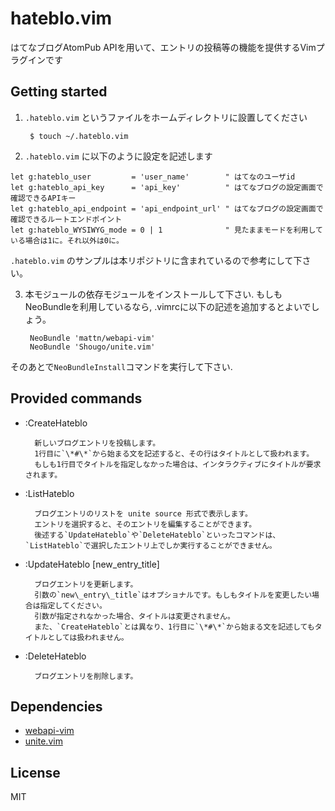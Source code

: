 hateblo.vim
===========

はてなブログAtomPub APIを用いて、エントリの投稿等の機能を提供するVimプラグインです

Getting started
---------------

1. `.hateblo.vim` というファイルをホームディレクトリに設置してください

        $ touch ~/.hateblo.vim

2. `.hateblo.vim` に以下のように設定を記述します

```vim
let g:hateblo_user         = 'user_name'        " はてなのユーザid
let g:hateblo_api_key      = 'api_key'          " はてなブログの設定画面で確認できるAPIキー
let g:hateblo_api_endpoint = 'api_endpoint_url' " はてなブログの設定画面で確認できるルートエンドポイント
let g:hateblo_WYSIWYG_mode = 0 | 1              " 見たままモードを利用している場合は1に。それ以外は0に。
```

`.hateblo.vim` のサンプルは本リポジトリに含まれているので参考にして下さい。

3. 本モジュールの依存モジュールをインストールして下さい. もしもNeoBundleを利用しているなら, .vimrcに以下の記述を追加するとよいでしょう。

        NeoBundle 'mattn/webapi-vim'
        NeoBundle 'Shougo/unite.vim'

そのあとで`NeoBundleInstall`コマンドを実行して下さい.

Provided commands
-----------------

- :CreateHateblo

        新しいブログエントリを投稿します。
        1行目に`\*#\*`から始まる文を記述すると、その行はタイトルとして扱われます。
        もしも1行目でタイトルを指定しなかった場合は、インタラクティブにタイトルが要求されます。

- :ListHateblo

        ブログエントリのリストを unite source 形式で表示します。
        エントリを選択すると、そのエントリを編集することができます。
        後述する`UpdateHateblo`や`DeleteHateblo`といったコマンドは、`ListHateblo`で選択したエントリ上でしか実行することができません。

- :UpdateHateblo [new_entry_title]

        ブログエントリを更新します。
        引数の`new\_entry\_title`はオプショナルです。もしもタイトルを変更したい場合は指定してください。
        引数が指定されなかった場合、タイトルは変更されません。
        また、`CreateHateblo`とは異なり、1行目に`\*#\*`から始まる文を記述してもタイトルとしては扱われません。

- :DeleteHateblo

        ブログエントリを削除します。

Dependencies
------------

- [webapi-vim](https://github.com/mattn/webapi-vim)
- [unite.vim](https://github.com/Shougo/unite.vim)

License
-------

MIT
